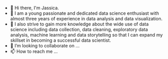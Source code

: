 - 👋 Hi there, I'm Jassica.
- 👀 I am a young passionate and dedicated data science enthusiast with almost three years of experience in data analysis and data visualization. 
- 🌱 I also strive to gain more knowledge about the wide use of data science including data collection, data cleaning, exploratory data analysis, machine learning and data storytelling so that I can expand my skillset in becoming a successful data scientist.
- 💞️ I’m looking to collaborate on ...
- 📫 How to reach me ...

<!---
JassLyn1001/JassLyn1001 is a ✨ special ✨ repository because its `README.md` (this file) appears on your GitHub profile.
You can click the Preview link to take a look at your changes.
--->
